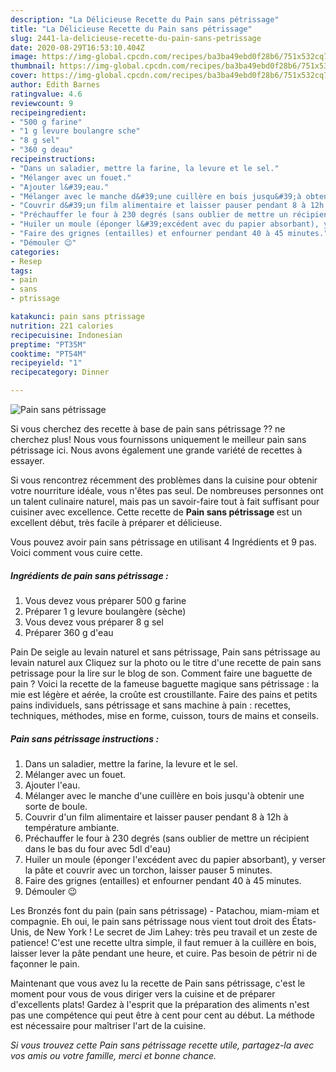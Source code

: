 ```yaml
---
description: "La Délicieuse Recette du Pain sans pétrissage"
title: "La Délicieuse Recette du Pain sans pétrissage"
slug: 2441-la-delicieuse-recette-du-pain-sans-petrissage
date: 2020-08-29T16:53:10.404Z
image: https://img-global.cpcdn.com/recipes/ba3ba49ebd0f28b6/751x532cq70/pain-sans-petrissage-photo-principale-de-la-recette.jpg
thumbnail: https://img-global.cpcdn.com/recipes/ba3ba49ebd0f28b6/751x532cq70/pain-sans-petrissage-photo-principale-de-la-recette.jpg
cover: https://img-global.cpcdn.com/recipes/ba3ba49ebd0f28b6/751x532cq70/pain-sans-petrissage-photo-principale-de-la-recette.jpg
author: Edith Barnes
ratingvalue: 4.6
reviewcount: 9
recipeingredient:
- "500 g farine"
- "1 g levure boulangre sche"
- "8 g sel"
- "360 g deau"
recipeinstructions:
- "Dans un saladier, mettre la farine, la levure et le sel."
- "Mélanger avec un fouet."
- "Ajouter l&#39;eau."
- "Mélanger avec le manche d&#39;une cuillère en bois jusqu&#39;à obtenir une sorte de boule."
- "Couvrir d&#39;un film alimentaire et laisser pauser pendant 8 à 12h à température ambiante."
- "Préchauffer le four à 230 degrés (sans oublier de mettre un récipient dans le bas du four avec 5dl d&#39;eau)"
- "Huiler un moule (éponger l&#39;excédent avec du papier absorbant), y verser la pâte et couvrir avec un torchon, laisser pauser 5 minutes."
- "Faire des grignes (entailles) et enfourner pendant 40 à 45 minutes."
- "Démouler 😉"
categories:
- Resep
tags:
- pain
- sans
- ptrissage

katakunci: pain sans ptrissage 
nutrition: 221 calories
recipecuisine: Indonesian
preptime: "PT35M"
cooktime: "PT54M"
recipeyield: "1"
recipecategory: Dinner

---
```



![Pain sans pétrissage](https://img-global.cpcdn.com/recipes/ba3ba49ebd0f28b6/751x532cq70/pain-sans-petrissage-photo-principale-de-la-recette.jpg)

Si vous cherchez des recette à base de pain sans pétrissage ?? ne cherchez plus! Nous vous fournissons uniquement le meilleur pain sans pétrissage ici. Nous avons également une grande variété de recettes à essayer.

Si vous rencontrez récemment des problèmes dans la cuisine pour obtenir votre nourriture idéale, vous n'êtes pas seul. De nombreuses personnes ont un talent culinaire naturel, mais pas un savoir-faire tout à fait suffisant pour cuisiner avec excellence. Cette recette de <strong> Pain sans pétrissage </strong> est un excellent début, très facile à préparer et délicieuse.

<!--inarticleads1-->

Vous pouvez avoir pain sans pétrissage en utilisant 4 Ingrédients et 9 pas. Voici comment vous cuire cette.

##### Ingrédients de pain sans pétrissage :

1. Vous devez vous préparer 500 g farine
1. Préparer 1 g levure boulangère (sèche)
1. Vous devez vous préparer 8 g sel
1. Préparer 360 g d&#39;eau


Pain De seigle au levain naturel et sans pétrissage, Pain sans pétrissage au levain naturel aux Cliquez sur la photo ou le titre d&#39;une recette de pain sans petrissage pour la lire sur le blog de son. Comment faire une baguette de pain ? Voici la recette de la fameuse baguette magique sans pétrissage : la mie est légère et aérée, la croûte est croustillante. Faire des pains et petits pains individuels, sans pétrissage et sans machine à pain : recettes, techniques, méthodes, mise en forme, cuisson, tours de mains et conseils. 

<!--inarticleads2-->

##### Pain sans pétrissage instructions :

1. Dans un saladier, mettre la farine, la levure et le sel.
1. Mélanger avec un fouet.
1. Ajouter l&#39;eau.
1. Mélanger avec le manche d&#39;une cuillère en bois jusqu&#39;à obtenir une sorte de boule.
1. Couvrir d&#39;un film alimentaire et laisser pauser pendant 8 à 12h à température ambiante.
1. Préchauffer le four à 230 degrés (sans oublier de mettre un récipient dans le bas du four avec 5dl d&#39;eau)
1. Huiler un moule (éponger l&#39;excédent avec du papier absorbant), y verser la pâte et couvrir avec un torchon, laisser pauser 5 minutes.
1. Faire des grignes (entailles) et enfourner pendant 40 à 45 minutes.
1. Démouler 😉


Les Bronzés font du pain (pain sans pétrissage) - Patachou, miam-miam et compagnie. Eh oui, le pain sans pétrissage nous vient tout droit des États-Unis, de New York ! Le secret de Jim Lahey: très peu travail et un zeste de patience! C&#39;est une recette ultra simple, il faut remuer à la cuillère en bois, laisser lever la pâte pendant une heure, et cuire. Pas besoin de pétrir ni de façonner le pain. 

<!--inarticleads1-->

<p>
Maintenant que vous avez lu la recette de Pain sans pétrissage, c'est le moment pour vous de vous diriger vers la cuisine et de préparer d'excellents plats! Gardez à l'esprit que la préparation des aliments n'est pas une compétence qui peut être à cent pour cent au début. La méthode est nécessaire pour maîtriser l'art de la cuisine.
</p>

<p>
<i>Si vous trouvez cette Pain sans pétrissage recette utile, partagez-la avec vos amis ou votre famille, merci et bonne chance.</i>
</p>
